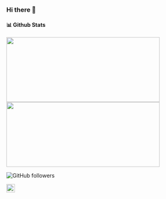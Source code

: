 ### Hi there 👋

#### 📊 Github Stats
<div>
  <img height="170em" width="400em" src="https://github-readme-stats.vercel.app/api?username=igor-rib-souza&show_icons=true&theme=dracula">
  <img height="170em" width="400em" src="https://github-readme-stats.vercel.app/api/top-langs/?username=igor-rib-souza&show_icons=true&theme=dracula&include_all_commits=true&count_private=true&layout=compact"/>
</div>



![GitHub followers](https://img.shields.io/github/followers/igor-rib-souza?label=Seguir&style=social)

[<img src="https://img.shields.io/badge/-LinkedIn-blue?style=flat-square&logo=Linkedin&logoColor=white&link=https://www.linkedin.com/in/rogi-rib/" height="22" title="LinkedIn" />](https://www.linkedin.com/in/rogi-rib/) 
<!--
**igor-rib-souza/igor-rib-souza** is a ✨ _special_ ✨ repository because its `README.md` (this file) appears on your GitHub profile.

Here are some ideas to get you started:

- 🔭 I’m currently working on ...
- 🌱 I’m currently learning ...
- 👯 I’m looking to collaborate on ...
- 🤔 I’m looking for help with ...
- 💬 Ask me about ...
- 📫 How to reach me: ...
- 😄 Pronouns: ...
- ⚡ Fun fact: ...
-->

<!-- ![Anurag's GitHub stats](https://github-readme-stats.vercel.app/api?username=igor-rib-souza&count_private=true&theme=synthwave&include_all_commits=true&show_icons) -->
<!-- ![Top Langs](https://github-readme-stats.vercel.app/api/top-langs/?username=igor-rib-souza&layout=compact&count_private=true&show_icons=true&theme=synthwave) -->
